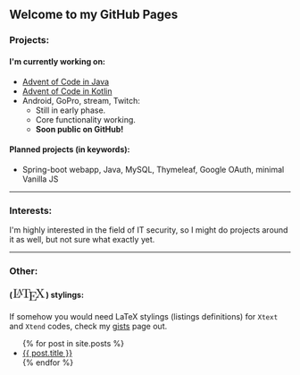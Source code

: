 <head>
    <link rel="shortcut icon"  type="image/png"    href="images/favicon.png">
</head>


## Welcome to my GitHub Pages

### Projects:
#### I'm currently working on:
 - [Advent of Code in Java](https://github.com/wildangerm/advent-of-code-2k18)
 - [Advent of Code in Kotlin](https://github.com/wildangerm/advent-of-code-2k18-kt)
 - Android, GoPro, stream, Twitch:
     - Still in early phase.
     - Core functionality working.
     - **Soon public on GitHub!**
 
#### Planned projects (in keywords):
 - Spring-boot webapp, Java, MySQL, Thymeleaf, Google OAuth, minimal Vanilla JS
 
 ---

### Interests:
I'm highly interested in the field of IT security, so I might do projects around it as well, but not sure what exactly yet.

---

### Other:
#### (<img style="vertical-align:-40%" src="images/1280px-LaTeX_logo.svg.png" alt="drawing" height="25"/>) stylings:
If somehow you would need LaTeX stylings (listings definitions) for `Xtext` and `Xtend` codes, check my [gists](https://gist.github.com/wildangerm) page out.

<ul>
  {% for post in site.posts %}
    <li>
      <a href="{{ post.url }}">{{ post.title }}</a>
    </li>
  {% endfor %}
</ul>


